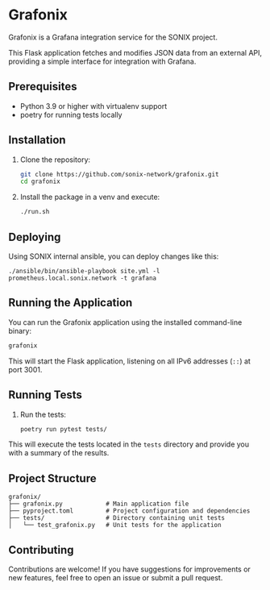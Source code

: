 # Grafonix

Grafonix is a Grafana integration service for the SONIX project.

This Flask application fetches and modifies JSON data from an external API,
providing a simple interface for integration with Grafana.

## Prerequisites

- Python 3.9 or higher with virtualenv support
- poetry for running tests locally

## Installation

1. Clone the repository:

   ```bash
   git clone https://github.com/sonix-network/grafonix.git
   cd grafonix
   ```

2. Install the package in a venv and execute:

   ```bash
   ./run.sh
   ```

## Deploying

Using SONIX internal ansible, you can deploy changes like this:

```
./ansible/bin/ansible-playbook site.yml -l prometheus.local.sonix.network -t grafana
```

## Running the Application

You can run the Grafonix application using the installed command-line binary:

```bash
grafonix
```

This will start the Flask application, listening on all IPv6 addresses (`::`) at port 3001.

## Running Tests

1. Run the tests:

   ```bash
   poetry run pytest tests/
   ```

This will execute the tests located in the `tests` directory and provide you with a summary of the results.

## Project Structure

```
grafonix/
├── grafonix.py            # Main application file
├── pyproject.toml         # Project configuration and dependencies
├── tests/                 # Directory containing unit tests
│   └── test_grafonix.py   # Unit tests for the application
```

## Contributing

Contributions are welcome! If you have suggestions for improvements or new features, feel free to open an issue or submit a pull request.
